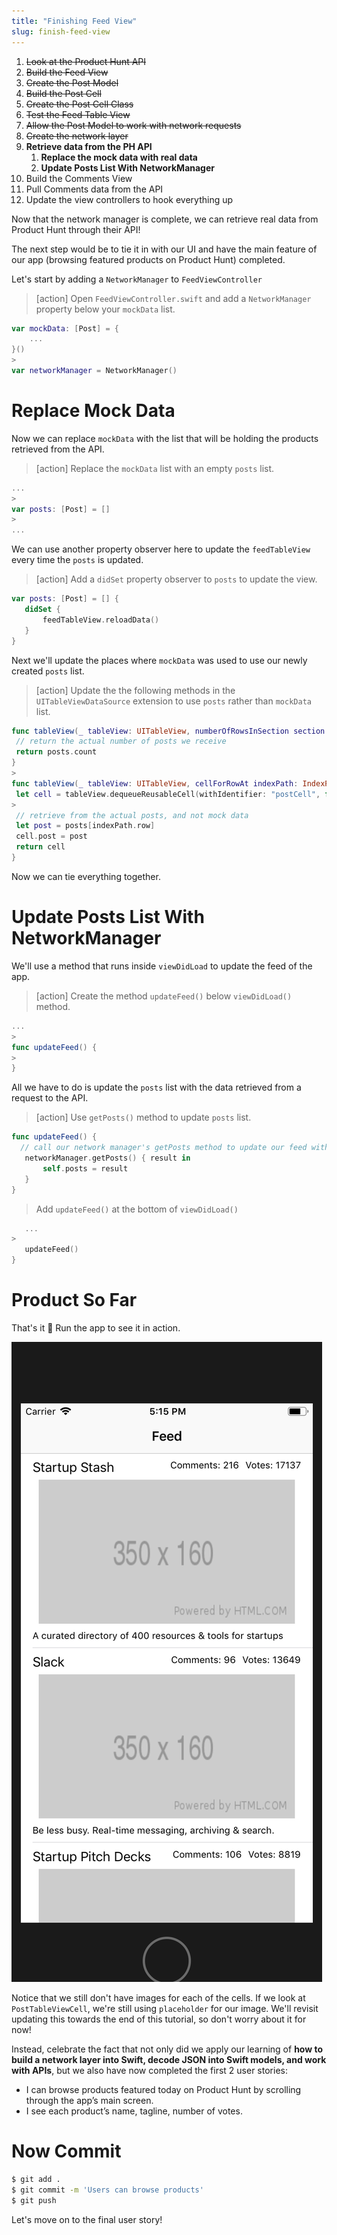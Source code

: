 ```yaml
---
title: "Finishing Feed View"
slug: finish-feed-view
---
```


1. ~~Look at the Product Hunt API~~
1. ~~Build the Feed View~~
1. ~~Create the Post Model~~
1. ~~Build the Post Cell~~
1. ~~Create the Post Cell Class~~
1. ~~Test the Feed Table View~~
1. ~~Allow the Post Model to work with network requests~~
1. ~~Create the network layer~~
1. **Retrieve data from the PH API**
    1. **Replace the mock data with real data**
    1. **Update Posts List With NetworkManager**
1. Build the Comments View
1. Pull Comments data from the API
1. Update the view controllers to hook everything up

Now that the network manager is complete, we can retrieve real data from Product Hunt through their API!

The next step would be to tie it in with our UI and have the main feature of our app (browsing featured products on Product Hunt) completed.

Let's start by adding a `NetworkManager` to `FeedViewController`

> [action]
> Open `FeedViewController.swift` and add a `NetworkManager` property below your `mockData` list.
>
```swift
var mockData: [Post] = {
    ...
}()
>
var networkManager = NetworkManager()
```

# Replace Mock Data

Now we can replace `mockData` with the list that will be holding the products retrieved from the API.

> [action]
> Replace the `mockData` list with an empty `posts` list.
>
```swift
...
>
var posts: [Post] = []
>
...
```

We can use another property observer here to update the `feedTableView` every time the `posts` is updated.

> [action]
> Add a `didSet` property observer to `posts` to update the view.
>
```swift
var posts: [Post] = [] {
   didSet {
       feedTableView.reloadData()
   }
}
```

Next we'll update the places where `mockData` was used to use our newly created `posts` list.

> [action]
> Update the the following methods in the `UITableViewDataSource` extension to use `posts` rather than `mockData` list.
>
```swift
func tableView(_ tableView: UITableView, numberOfRowsInSection section: Int) -> Int {
 // return the actual number of posts we receive
 return posts.count
}
>
func tableView(_ tableView: UITableView, cellForRowAt indexPath: IndexPath) -> UITableViewCell {
 let cell = tableView.dequeueReusableCell(withIdentifier: "postCell", for: indexPath) as! PostTableViewCell
>
 // retrieve from the actual posts, and not mock data
 let post = posts[indexPath.row]
 cell.post = post
 return cell
}
```

Now we can tie everything together.

# Update Posts List With NetworkManager

We'll use a method that runs inside `viewDidLoad` to update the feed of the app.

> [action]
> Create the method `updateFeed()` below `viewDidLoad()` method.
>
```swift
...
>
func updateFeed() {
>
}
```

All we have to do is update the `posts` list with the data retrieved from a request to the API.

> [action]
> Use `getPosts()` method to update `posts` list.
>
```swift
func updateFeed() {
  // call our network manager's getPosts method to update our feed with posts
   networkManager.getPosts() { result in
       self.posts = result
   }
}
```
>
> Add `updateFeed()` at the bottom of `viewDidLoad()`
>
```swift
   ...
>
   updateFeed()
}
```

# Product So Far

That's it 👏 Run the app to see it in action.

![Finished Feed View](assets/01_update-posts-with_finished-feed-view.png)

Notice that we still don't have images for each of the cells. If we look at `PostTableViewCell`, we're still using `placeholder` for our image. We'll revisit updating this towards the end of this tutorial, so don't worry about it for now!

Instead, celebrate the fact that not only did we apply our learning of **how to build a network layer into Swift, decode JSON into Swift models, and work with APIs**, but we also have now completed the first 2 user stories:

- I can browse products featured today on Product Hunt by scrolling through the app’s main screen.
- I see each product’s name, tagline, number of votes.

# Now Commit

```bash
$ git add .
$ git commit -m 'Users can browse products'
$ git push
```

Let's move on to the final user story!
